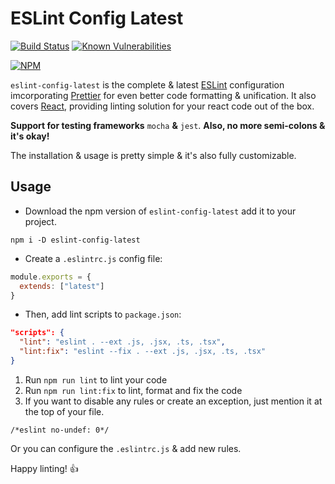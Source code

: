 # ESLint Config Latest

[![Build Status](https://scrutinizer-ci.com/g/kukiron/eslint-config-latest/badges/build.png?b=master)](https://scrutinizer-ci.com/g/kukiron/eslint-config-latest/build-status/master) [![Known Vulnerabilities](https://snyk.io/test/github/kukiron/eslint-config-latest/badge.svg)](https://snyk.io/test/github/kukiron/eslint-config-latest)

[![NPM](https://nodei.co/npm/eslint-config-latest.png)](https://nodei.co/npm/eslint-config-latest/)

`eslint-config-latest` is the complete & latest [ESLint](https://eslint.org/) configuration imcorporating [Prettier](https://github.com/prettier/prettier) for even better code formatting & unification. It also covers [React](https://github.com/facebook/react), providing linting solution for your react code out of the box.

**Support for testing frameworks** `mocha` **&** `jest`. **Also, no more semi-colons & it's okay!**

The installation & usage is pretty simple & it's also fully customizable.

## Usage

- Download the npm version of `eslint-config-latest` add it to your project.

```shell
npm i -D eslint-config-latest
```

- Create a `.eslintrc.js` config file:

```javascript
module.exports = {
  extends: ["latest"]
}
```

- Then, add lint scripts to `package.json`:

```json
"scripts": {
  "lint": "eslint . --ext .js, .jsx, .ts, .tsx",
  "lint:fix": "eslint --fix . --ext .js, .jsx, .ts, .tsx"
}
```

1. Run `npm run lint` to lint your code
2. Run `npm run lint:fix` to lint, format and fix the code
3. If you want to disable any rules or create an exception, just mention it at the top of your file.

```shell
/*eslint no-undef: 0*/
```

Or you can configure the `.eslintrc.js` & add new rules.

Happy linting! 👍

